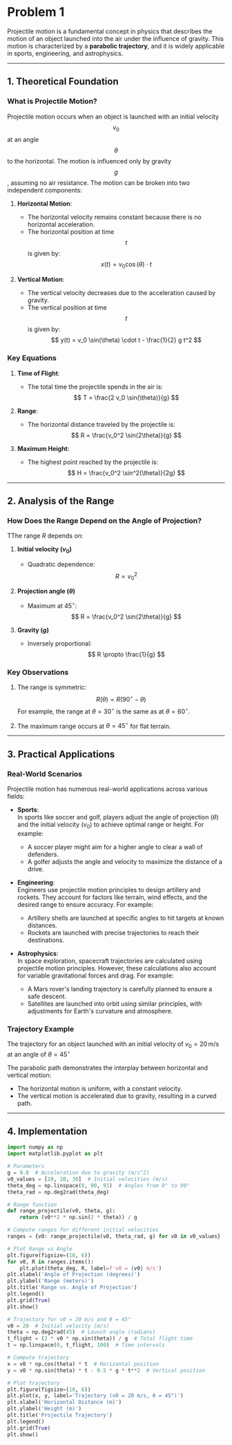 # Problem 1

Projectile motion is a fundamental concept in physics that describes the motion of an object launched into the air under the influence of gravity. This motion is characterized by a **parabolic trajectory**, and it is widely applicable in sports, engineering, and astrophysics.

---

## 1. Theoretical Foundation

### What is Projectile Motion?

Projectile motion occurs when an object is launched with an initial velocity $$v_0$$ at an angle $$\theta$$ to the horizontal. The motion is influenced only by gravity $$g$$, assuming no air resistance. The motion can be broken into two independent components:

1. **Horizontal Motion**:
   - The horizontal velocity remains constant because there is no horizontal acceleration.
   - The horizontal position at time $$t$$ is given by:
     $$
     x(t) = v_0 \cos(\theta) \cdot t
     $$

2. **Vertical Motion**:
   - The vertical velocity decreases due to the acceleration caused by gravity.
   - The vertical position at time $$t$$ is given by:
     $$
     y(t) = v_0 \sin(\theta) \cdot t - \frac{1}{2} g t^2
     $$

### Key Equations

1. **Time of Flight**:
   - The total time the projectile spends in the air is:
     $$
     T = \frac{2 v_0 \sin(\theta)}{g}
     $$

2. **Range**:
   - The horizontal distance traveled by the projectile is:
     $$
     R = \frac{v_0^2 \sin(2\theta)}{g}
     $$

3. **Maximum Height**:
   - The highest point reached by the projectile is:
     $$
     H = \frac{v_0^2 \sin^2(\theta)}{2g}
     $$

---

## 2. Analysis of the Range

### How Does the Range Depend on the Angle of Projection?

TThe range $R$ depends on:

1. **Initial velocity ($v_0$)**  
   - Quadratic dependence:  
     $$
     R \propto v_0^2
     $$

2. **Projection angle ($\theta$)**  
   - Maximum at $45^\circ$:  
     $$
     R = \frac{v_0^2 \sin(2\theta)}{g}
     $$

3. **Gravity ($g$)**  
   - Inversely proportional:  
     $$
     R \propto \frac{1}{g}
     $$

### Key Observations
1. The range is symmetric:  
   $$
   R(\theta) = R(90^\circ - \theta)
   $$
   For example, the range at $\theta = 30^\circ$ is the same as at $\theta = 60^\circ$.

2. The maximum range occurs at $\theta = 45^\circ$ for flat terrain.

---

## 3. Practical Applications

### Real-World Scenarios

Projectile motion has numerous real-world applications across various fields:

- **Sports**:  
  In sports like soccer and golf, players adjust the angle of projection ($\theta$) and the initial velocity ($v_0$) to achieve optimal range or height. For example:
  - A soccer player might aim for a higher angle to clear a wall of defenders.
  - A golfer adjusts the angle and velocity to maximize the distance of a drive.

- **Engineering**:  
  Engineers use projectile motion principles to design artillery and rockets. They account for factors like terrain, wind effects, and the desired range to ensure accuracy. For example:
  - Artillery shells are launched at specific angles to hit targets at known distances.
  - Rockets are launched with precise trajectories to reach their destinations.

- **Astrophysics**:  
  In space exploration, spacecraft trajectories are calculated using projectile motion principles. However, these calculations also account for variable gravitational forces and drag. For example:
  - A Mars rover's landing trajectory is carefully planned to ensure a safe descent.
  - Satellites are launched into orbit using similar principles, with adjustments for Earth's curvature and atmosphere.

### Trajectory Example

The trajectory for an object launched with an initial velocity of $v_0 = 20\,\text{m/s}$ at an angle of $\theta = 45^\circ$



The parabolic path demonstrates the interplay between horizontal and vertical motion:
- The horizontal motion is uniform, with a constant velocity.
- The vertical motion is accelerated due to gravity, resulting in a curved path.

---

## 4. Implementation



```python
import numpy as np
import matplotlib.pyplot as plt

# Parameters
g = 9.8  # Acceleration due to gravity (m/s^2)
v0_values = [10, 20, 30]  # Initial velocities (m/s)
theta_deg = np.linspace(0, 90, 91)  # Angles from 0° to 90°
theta_rad = np.deg2rad(theta_deg)

# Range function
def range_projectile(v0, theta, g):
    return (v0**2 * np.sin(2 * theta)) / g

# Compute ranges for different initial velocities
ranges = {v0: range_projectile(v0, theta_rad, g) for v0 in v0_values}

# Plot Range vs Angle
plt.figure(figsize=(10, 6))
for v0, R in ranges.items():
    plt.plot(theta_deg, R, label=f'v0 = {v0} m/s')
plt.xlabel('Angle of Projection (degrees)')
plt.ylabel('Range (meters)')
plt.title('Range vs. Angle of Projection')
plt.legend()
plt.grid(True)
plt.show()

# Trajectory for v0 = 20 m/s and θ = 45°
v0 = 20  # Initial velocity (m/s)
theta = np.deg2rad(45)  # Launch angle (radians)
t_flight = (2 * v0 * np.sin(theta)) / g  # Total flight time
t = np.linspace(0, t_flight, 100)  # Time intervals

# Compute trajectory
x = v0 * np.cos(theta) * t  # Horizontal position
y = v0 * np.sin(theta) * t - 0.5 * g * t**2  # Vertical position

# Plot trajectory
plt.figure(figsize=(10, 6))
plt.plot(x, y, label='Trajectory (v0 = 20 m/s, θ = 45°)')
plt.xlabel('Horizontal Distance (m)')
plt.ylabel('Height (m)')
plt.title('Projectile Trajectory')
plt.legend()
plt.grid(True)
plt.show()
```